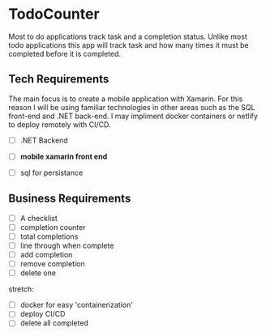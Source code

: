 # TodoCounter

Most to do applications track task and a completion status. Unlike most todo applications this app will track task and how many times it must be completed before it is completed.

Tech Requirements
---
The main focus is to create a mobile application with Xamarin. For this reason I will be using familiar technologies in other areas such as the SQL front-end and .NET back-end. I may impliment docker containers or netlify to deploy remotely with CI/CD.

- [ ] .NET Backend
- [ ] **mobile xamarin front end**
- [ ] sql for persistance


Business Requirements
---

 - [ ] A checklist
 - [ ] completion counter
 - [ ] total completions
 - [ ] line through when complete
 - [ ] add completion
 - [ ] remove completion
 - [ ] delete one

stretch:
- [ ] docker for easy 'containerization'
- [ ] deploy CI/CD
- [ ] delete all completed